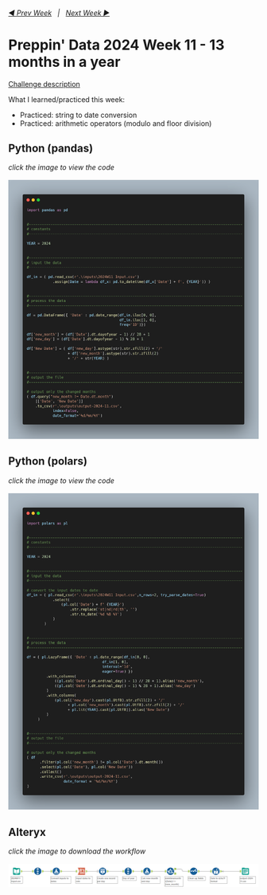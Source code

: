 <h6><a href="..\preppin-data-2024-10\README.md">◀  Prev Week</a>&nbsp;&nbsp;&nbsp;|&nbsp;&nbsp;&nbsp;<a href="..\preppin-data-2024-12\README.md">Next Week  ▶</a></h6>

# Preppin' Data 2024 Week 11 - 13 months in a year

[Challenge description](https://preppindata.blogspot.com/2024/03/2024-week-11-13-months-in-year.html)

What I learned/practiced this week:
* Practiced: string to date conversion
* Practiced: arithmetic operators (modulo and floor division)

## Python (pandas)
<i>click the image to view the code</i><br>
<br>
<a href="preppin-data-2024-11.py">
<img src="img-python-code-2024-11.png?raw=true" alt="Python code (pandas)">
</a>

## Python (polars)
<i>click the image to view the code</i><br>
<br>
<a href="preppin-data-2024-11-polars.py">
<img src="img-python-code-2024-11-polars.png?raw=true" alt="Python code (polars)">
</a>

## Alteryx
<i>click the image to download the workflow</i><br>
<br>
<a href="preppin-data-2024-11.yxzp">
<img src="img-alteryx-2024-11.png?raw=true" alt="Alteryx workflow">
</a>
